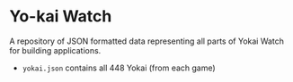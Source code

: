 # Yo-kai Watch

A repository of JSON formatted data representing all parts of Yokai Watch for building applications.

- `yokai.json` contains all 448 Yokai (from each game)
